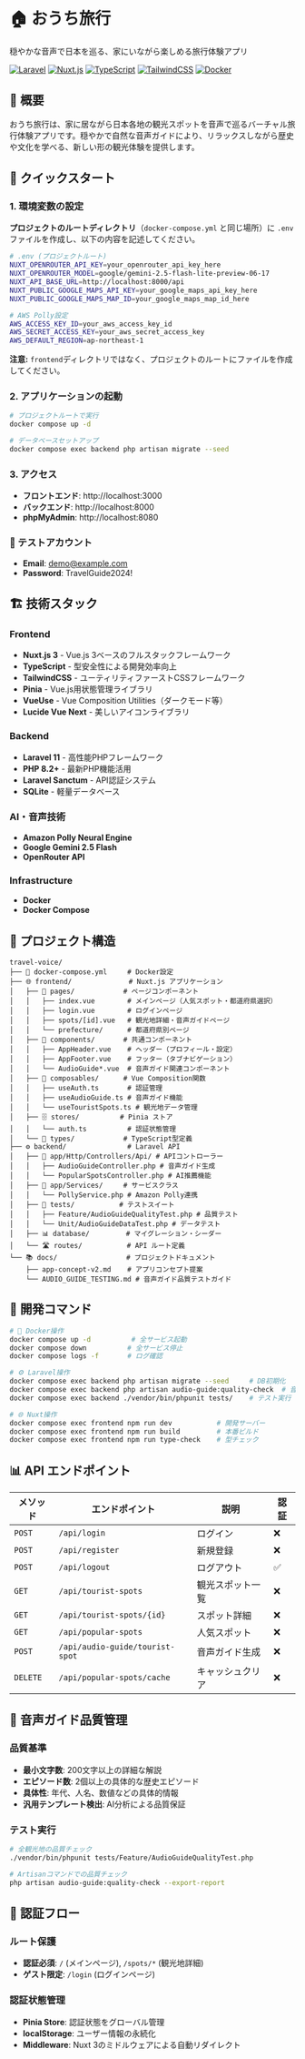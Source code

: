 # 🏠 おうち旅行

穏やかな音声で日本を巡る、家にいながら楽しめる旅行体験アプリ

[![Laravel](https://img.shields.io/badge/Laravel-11.x-red.svg)](https://laravel.com/)
[![Nuxt.js](https://img.shields.io/badge/Nuxt.js-3.x-green.svg)](https://nuxt.com/)
[![TypeScript](https://img.shields.io/badge/TypeScript-5.x-blue.svg)](https://www.typescriptlang.org/)
[![TailwindCSS](https://img.shields.io/badge/TailwindCSS-3.x-blue.svg)](https://tailwindcss.com/)
[![Docker](https://img.shields.io/badge/Docker-Ready-blue.svg)](https://www.docker.com/)

## 🌟 概要

おうち旅行は、家に居ながら日本各地の観光スポットを音声で巡るバーチャル旅行体験アプリです。穏やかで自然な音声ガイドにより、リラックスしながら歴史や文化を学べる、新しい形の観光体験を提供します。

## 🚀 クイックスタート

### 1. 環境変数の設定

**プロジェクトのルートディレクトリ**（`docker-compose.yml` と同じ場所）に `.env` ファイルを作成し、以下の内容を記述してください。

```bash
# .env (プロジェクトルート)
NUXT_OPENROUTER_API_KEY=your_openrouter_api_key_here
NUXT_OPENROUTER_MODEL=google/gemini-2.5-flash-lite-preview-06-17
NUXT_API_BASE_URL=http://localhost:8000/api
NUXT_PUBLIC_GOOGLE_MAPS_API_KEY=your_google_maps_api_key_here
NUXT_PUBLIC_GOOGLE_MAPS_MAP_ID=your_google_maps_map_id_here

# AWS Polly設定
AWS_ACCESS_KEY_ID=your_aws_access_key_id
AWS_SECRET_ACCESS_KEY=your_aws_secret_access_key
AWS_DEFAULT_REGION=ap-northeast-1
```

**注意:** `frontend`ディレクトリではなく、プロジェクトのルートにファイルを作成してください。

### 2. アプリケーションの起動

```bash
# プロジェクトルートで実行
docker compose up -d

# データベースセットアップ
docker compose exec backend php artisan migrate --seed
```

### 3. アクセス

- **フロントエンド**: http://localhost:3000 
- **バックエンド**: http://localhost:8000  
- **phpMyAdmin**: http://localhost:8080

### 🔑 テストアカウント

- **Email**: demo@example.com
- **Password**: TravelGuide2024!

## 🏗️ 技術スタック

### Frontend
- **Nuxt.js 3** - Vue.js 3ベースのフルスタックフレームワーク
- **TypeScript** - 型安全性による開発効率向上
- **TailwindCSS** - ユーティリティファーストCSSフレームワーク
- **Pinia** - Vue.js用状態管理ライブラリ
- **VueUse** - Vue Composition Utilities（ダークモード等）
- **Lucide Vue Next** - 美しいアイコンライブラリ

### Backend
- **Laravel 11** - 高性能PHPフレームワーク
- **PHP 8.2+** - 最新PHP機能活用
- **Laravel Sanctum** - API認証システム
- **SQLite** - 軽量データベース

### AI・音声技術
- **Amazon Polly Neural Engine**
- **Google Gemini 2.5 Flash**
- **OpenRouter API**

### Infrastructure
- **Docker**
- **Docker Compose**

## 📁 プロジェクト構造

```
travel-voice/
├── 🔧 docker-compose.yml     # Docker設定
├── 🌐 frontend/              # Nuxt.js アプリケーション
│   ├── 📄 pages/            # ページコンポーネント
│   │   ├── index.vue        # メインページ（人気スポット・都道府県選択）
│   │   ├── login.vue        # ログインページ
│   │   ├── spots/[id].vue   # 観光地詳細・音声ガイドページ
│   │   └── prefecture/      # 都道府県別ページ
│   ├── 🧩 components/       # 共通コンポーネント
│   │   ├── AppHeader.vue    # ヘッダー（プロフィール・設定）
│   │   ├── AppFooter.vue    # フッター（タブナビゲーション）
│   │   └── AudioGuide*.vue  # 音声ガイド関連コンポーネント
│   ├── 🔧 composables/      # Vue Composition関数
│   │   ├── useAuth.ts       # 認証管理
│   │   ├── useAudioGuide.ts # 音声ガイド機能
│   │   └── useTouristSpots.ts # 観光地データ管理
│   ├── 🗄️ stores/          # Pinia ストア
│   │   └── auth.ts          # 認証状態管理
│   └── 📝 types/            # TypeScript型定義
├── ⚙️ backend/               # Laravel API
│   ├── 🎯 app/Http/Controllers/Api/ # APIコントローラー
│   │   ├── AudioGuideController.php # 音声ガイド生成
│   │   └── PopularSpotsController.php # AI推薦機能
│   ├── 🎵 app/Services/     # サービスクラス
│   │   └── PollyService.php # Amazon Polly連携
│   ├── 🧪 tests/           # テストスイート
│   │   ├── Feature/AudioGuideQualityTest.php # 品質テスト
│   │   └── Unit/AudioGuideDataTest.php # データテスト
│   ├── 📊 database/         # マイグレーション・シーダー
│   └── 🛣️ routes/           # API ルート定義
└── 📚 docs/                 # プロジェクトドキュメント
    ├── app-concept-v2.md    # アプリコンセプト提案
    └── AUDIO_GUIDE_TESTING.md # 音声ガイド品質テストガイド
```

## 🔧 開発コマンド

```bash
# 🐳 Docker操作
docker compose up -d          # 全サービス起動
docker compose down          # 全サービス停止
docker compose logs -f       # ログ確認

# ⚙️ Laravel操作
docker compose exec backend php artisan migrate --seed     # DB初期化
docker compose exec backend php artisan audio-guide:quality-check  # 音声品質チェック
docker compose exec backend ./vendor/bin/phpunit tests/    # テスト実行

# 🌐 Nuxt操作
docker compose exec frontend npm run dev           # 開発サーバー
docker compose exec frontend npm run build         # 本番ビルド
docker compose exec frontend npm run type-check    # 型チェック
```

## 📊 API エンドポイント

| メソッド | エンドポイント | 説明 | 認証 |
|---|---|---|---|
| `POST` | `/api/login` | ログイン | ❌ |
| `POST` | `/api/register` | 新規登録 | ❌ |
| `POST` | `/api/logout` | ログアウト | ✅ |
| `GET` | `/api/tourist-spots` | 観光スポット一覧 | ❌ |
| `GET` | `/api/tourist-spots/{id}` | スポット詳細 | ❌ |
| `GET` | `/api/popular-spots` | 人気スポット | ❌ |
| `POST` | `/api/audio-guide/tourist-spot` | 音声ガイド生成 | ❌ |
| `DELETE` | `/api/popular-spots/cache` | キャッシュクリア | ❌ |

## 🎯 音声ガイド品質管理

### 品質基準
- **最小文字数**: 200文字以上の詳細な解説
- **エピソード数**: 2個以上の具体的な歴史エピソード
- **具体性**: 年代、人名、数値などの具体的情報
- **汎用テンプレート検出**: AI分析による品質保証

### テスト実行
```bash
# 全観光地の品質チェック
./vendor/bin/phpunit tests/Feature/AudioGuideQualityTest.php

# Artisanコマンドでの品質チェック
php artisan audio-guide:quality-check --export-report
```

## 🎯 認証フロー

### ルート保護
- **認証必須**: `/` (メインページ), `/spots/*` (観光地詳細)
- **ゲスト限定**: `/login` (ログインページ)

### 認証状態管理
- **Pinia Store**: 認証状態をグローバル管理
- **localStorage**: ユーザー情報の永続化
- **Middleware**: Nuxt 3のミドルウェアによる自動リダイレクト
